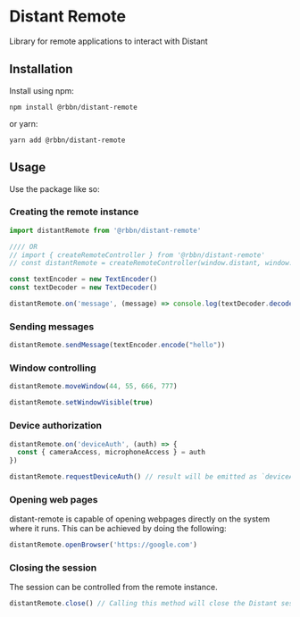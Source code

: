 # Distant Remote

Library for remote applications to interact with Distant

## Installation

Install using npm:

```
npm install @rbbn/distant-remote
```

or yarn:

```
yarn add @rbbn/distant-remote
```

## Usage
Use the package like so:

### Creating the remote instance
```javascript
import distantRemote from '@rbbn/distant-remote'

//// OR
// import { createRemoteController } from '@rbbn/distant-remote'
// const distantRemote = createRemoteController(window.distant, window.cefQuery)

const textEncoder = new TextEncoder()
const textDecoder = new TextDecoder()

distantRemote.on('message', (message) => console.log(textDecoder.decode(message)))
```

### Sending messages
```javascript
distantRemote.sendMessage(textEncoder.encode("hello"))
```

### Window controlling
```javascript
distantRemote.moveWindow(44, 55, 666, 777)

distantRemote.setWindowVisible(true)
```

### Device authorization
```javascript
distantRemote.on('deviceAuth', (auth) => {
  const { cameraAccess, microphoneAccess } = auth
})

distantRemote.requestDeviceAuth() // result will be emitted as `deviceAuth` event
```

### Opening web pages
distant-remote is capable of opening webpages directly on the system where it runs. This can be achieved by doing the following:

```javascript
distantRemote.openBrowser('https://google.com')
```


### Closing the session
The session can be controlled from the remote instance.

```javascript
distantRemote.close() // Calling this method will close the Distant session
```
